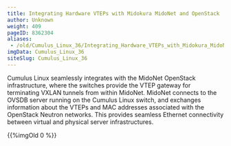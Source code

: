 ```yaml
---
title: Integrating Hardware VTEPs with Midokura MidoNet and OpenStack
author: Unknown
weight: 409
pageID: 8362304
aliases:
 - /old/Cumulus_Linux_36/Integrating_Hardware_VTEPs_with_Midokura_MidoNet_and_OpenStack.html
imgData: Cumulus_Linux_36
siteSlug: Cumulus_Linux_36
---
```

Cumulus Linux seamlessly integrates with the MidoNet OpenStack
infrastructure, where the switches provide the VTEP gateway for
terminating VXLAN tunnels from within MidoNet. MidoNet connects to the
OVSDB server running on the Cumulus Linux switch, and exchanges
information about the VTEPs and MAC addresses associated with the
OpenStack Neutron networks. This provides seamless Ethernet connectivity
between virtual and physical server infrastructures.

{{%imgOld 0 %}}
